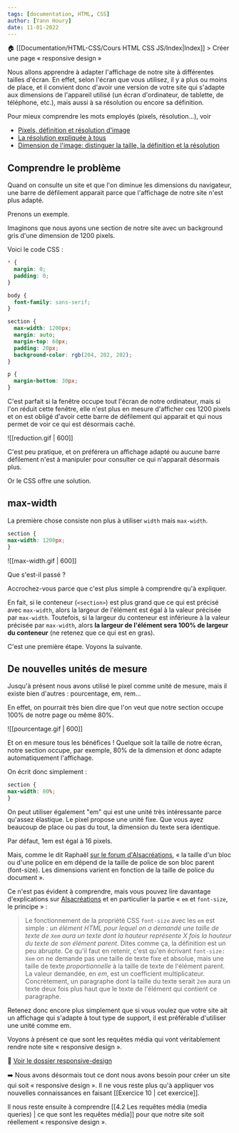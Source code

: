 ```yaml
---
tags: [documentation, HTML, CSS]
author: [Yann Houry]
date: 11-01-2022
---
```


🏠 [[Documentation/HTML-CSS/Cours HTML CSS JS/Index|Index]] > Créer une page « responsive design »

Nous allons apprendre à adapter l'affichage de notre site à différentes tailles d'écran. En effet, selon l'écran que vous utilisez, il y a plus ou moins de place, et il convient donc d'avoir une version de votre site qui s'adapte aux dimensions de l'appareil utilisé (un écran d'ordinateur, de tablette, de téléphone, etc.), mais aussi à sa résolution ou encore sa définition.

Pour mieux comprendre les mots employés (pixels, résolution...), voir
- [Pixels, définition et résolution d'image](https://phototrend.fr/2016/01/mp-160-pixels-definition-resolution-image-photo/)
- [La résolution expliquée à tous](https://www.youtube.com/watch?v=huCto8bMgOQ)
- [Dimension de l'image: distinguer la taille, la définition et la résolution](https://www.youtube.com/watch?v=BvQ8TmWTT4M)

## Comprendre le problème
Quand on consulte un site et que l'on diminue les dimensions du navigateur, une barre de défilement apparait parce que l'affichage de notre site n'est plus adapté.

Prenons un exemple.

Imaginons que nous ayons une section de notre site avec un background gris d'une dimension de 1200 pixels.

Voici le code CSS :

```CSS
* {
  margin: 0;
  padding: 0;
}

body {
  font-family: sans-serif;
}

section {
  max-width: 1200px;
  margin: auto;
  margin-top: 60px;
  padding: 20px;
  background-color: rgb(204, 202, 202);
}

p {
  margin-bottom: 30px;
}
```

C'est parfait si la fenêtre occupe tout l'écran de notre ordinateur, mais si l'on réduit cette fenêtre, elle n'est plus en mesure d'afficher ces 1200 pixels et on est obligé d'avoir cette barre de défilement qui apparait et qui nous permet de voir ce qui est désormais caché.

![[reduction.gif | 600]]

C'est peu pratique, et on préférera un affichage adapté ou aucune barre défilement n'est à manipuler pour consulter ce qui n'apparait désormais plus.

Or le CSS offre une solution.

## max-width
La première chose consiste non plus à utiliser `width` mais  `max-width`.

```CSS
section {
max-width: 1200px;
}
```

![[max-width.gif | 600]]

Que s'est-il passé ? 

Accrochez-vous parce que c'est plus simple à comprendre qu'à expliquer.

En fait, si le conteneur (`<section>`) est plus grand que ce qui est précisé avec `max-width`, alors la largeur de l'élément est égal à la valeur précisée par `max-width`. Toutefois, si la largeur du conteneur est inférieure à la valeur précisée par `max-width`, alors **la largeur de l'élément sera 100% de largeur du conteneur** (ne retenez que ce qui est en gras).

C'est une première étape. Voyons la suivante.

## De nouvelles unités de mesure
Jusqu'à présent nous avons utilisé le pixel comme unité de mesure, mais il existe bien d'autres : pourcentage, em, rem...

En effet, on pourrait très bien dire que l'on veut que notre section occupe 100% de notre page ou même 80%.

![[pourcentage.gif | 600]]

Et on en mesure tous les bénéfices ! Quelque soit la taille de notre écran, notre section occupe, par exemple, 80% de la dimension et donc adapte automatiquement l'affichage.

On écrit donc simplement :

```CSS
section {
max-width: 80%;
}
```

On peut utiliser également "em" qui est une unité très intéressante parce qu'assez élastique. Le pixel propose une unité fixe. Que vous ayez beaucoup de place ou pas du tout, la dimension du texte sera identique.

Par défaut, 1em est égal à 16 pixels.

Mais, comme le dit Raphaël [sur le forum d'Alsacréations](https://forum.alsacreations.com/topic-4-51049-1-Difference-em-px-.html), « la taille d'un bloc ou d'une police en em dépend de la taille de police de son bloc parent (font-size). Les dimensions varient en fonction de la taille de police du document ».

Ce n'est pas évident à comprendre, mais vous pouvez lire davantage d'explications sur [Alsacréations](https://www.alsacreations.com/article/lire/563-gerer-la-taille-du-texte-avec-les-em.html) et en particulier la partie « `em` et `font-size`, le principe » :

> Le fonctionnement de la propriété CSS `font-size` avec les `em` est simple : _un élément HTML pour lequel on a demandé une taille de texte de `Xem` aura un texte dont la hauteur représente X fois la hauteur du texte de son élément parent_.
>Dites comme ça, la définition est un peu abrupte. Ce qu'il faut en retenir, c'est qu'en écrivant `font-size: Xem` on ne demande pas une taille de texte fixe et absolue, mais une taille de texte _proportionnelle_ à la taille de texte de l'élément parent. La valeur demandée, en _em_, est un coefficient multiplicateur. Concrètement, un paragraphe dont la taille du texte serait `2em` aura un texte deux fois plus haut que le texte de l'élément qui contient ce paragraphe.

Retenez donc encore plus simplement que si vous voulez que votre site ait un affichage qui s'adapte à tout type de support, il est préférable d'utiliser une unité comme em.

Voyons à présent ce que sont les requêtes média qui vont véritablement rendre note site « responsive design ».

📁 [Voir le dossier responsive-design](https://app.box.com/s/wzc7zdwnhmrypn66z5pct2e7uc57aijk)

➡️ Nous avons désormais tout ce dont nous avons besoin pour créer un site qui soit « responsive design ». Il ne vous reste plus qu'à appliquer vos nouvelles connaissances en faisant [[Exercice 10 | cet exercice]].

Il nous reste ensuite à comprendre [[4.2 Les requêtes média (media queries) | ce que sont les requêtes média]] pour que notre site soit réellement « responsive design ».